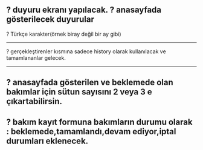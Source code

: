 ? duyuru ekranı yapılacak.
? anasayfada gösterilecek duyurular
-----------
? Türkçe karakter(örnek biray değil bir ay gibi)

----------


? gerçekleştirenler kısmına sadece history olarak kullanılacak ve tamamlananlar gelecek.

-------
 ? anasayfada gösterilen ve beklemede olan bakımlar için sütun sayısını 2 veya 3 e çıkartabilirsin.
 -------
? bakım kayıt formuna bakımların durumu olarak : beklemede,tamamlandı,devam ediyor,iptal durumları eklenecek.
---
